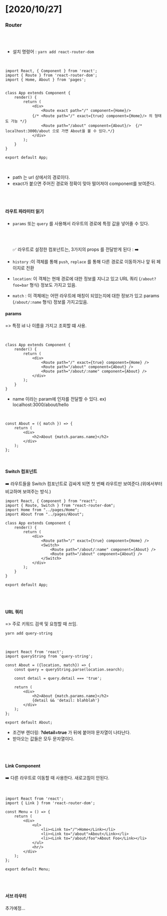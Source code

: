 # [2020/10/27]



### Router

</br></br>

- 설치 명령어 : `yarn add react-router-dom`

</br>

```react
import React, { Component } from 'react';
import { Route } from 'react-router-dom';    
import { Home, About } from 'pages';


class App extends Component {
    render() {
        return (
            <div>
                <Route exact path="/" component={Home}/>
            {/* <Route path="/" exact={true} component={Home}/> 의 형태도 가능 */}
                <Route path="/about" component={About}/>  {/* localhost:3000/about 으로 가면 About을 볼 수 있다.*/}
            </div>
        );
    }
}

export default App;
```

</br>

- path 는 url 상에서의 경로이다. 
- exact가 붙으면 주어진 경로와 정확이 맞아 떨어져야 component를 보여준다. 



</br></br>

#### 라우트 파라미터 읽기

- `params` 또는 `query` 를 사용해서 라우트의 경로에 특정 값을 넣어줄 수 있다. 

  

  </br></br>

  ✅ 라우트로 설정한 컴포넌트는, 3가지의 props 를 전달받게 된다 : :arrow_right:

- `history` :이 객체를 통해 `push`, `replace` 를 통해 다른 경로로 이동하거나 앞 뒤 페이지로 전환

- `location`: 이 객체는 현재 경로에 대한 정보를 지니고 있고 URL 쿼리 (`/about?foo=bar` 형식) 정보도 가지고 있음.

- `match` : 이 객체에는 어떤 라우트에 매칭이 되었는지에 대한 정보가 있고 params (`/about/:name` 형식) 정보를 가지고있음.





#### params

=> 특정 id 나 이름을 가지고 조회할 떄 사용.

</br>

```react
class App extends Component {
    render() {
        return (
            <div>
                <Route path="/" exact={true} component={Home} />
                <Route path="/about" component={About} />
                <Route path="/about/:name" component={About} /> 
            </div>
        );
    }
}
```

- name 이라는 param에 인자를 전달할 수 있다. ex) localhost:3000/about/hello

</br>

```react
const About = ({ match }) => {
    return (
        <div>
            <h2>About {match.params.name}</h2>
        </div>
    );
};
```



</br>

#### Switch 컴포넌트 

:arrow_right: 라우트들을 Switch 컴포넌트로 감싸게 되면 첫 번째 라우트만 보여준다.(위에서부터 비교하며 보여주는 방식.)

```react
import React, { Component } from "react";
import { Route, Switch } from "react-router-dom";
import Home from "../pages/Home";
import About from "../pages/About";

class App extends Component {
    render() {
        return (
            <div>
                <Route path="/" exact={true} component={Home} />
                <Switch>
                    <Route path="/about/:name" component={About} />
                    <Route path="/about" component={About} />
                </Switch>
            </div>
        );
    }
}

export default App;

```







</br></br>

#### URL 쿼리 

=> 주로 키워드 검색 및 요청할 때 쓰임.

`yarn add query-string`

</br>

```react
import React from 'react';
import queryString from 'query-string';

const About = ({location, match}) => {
    const query = queryString.parse(location.search);

    const detail = query.detail === 'true';

    return (
        <div>
            <h2>About {match.params.name}</h2>
            {detail && 'detail: blahblah'}
        </div>
    );
};

export default About;
```

- 조건부 렌더링: **?detail=true** 가 뒤에 붙어야 문자열이 나타난다. 
- 받아오는 값들은 모두 문자열이다. 



</br>

</br>



#### Link Component

:arrow_right: 다른 라우트로 이동할 때 사용한다. 새로고침이 안된다. 

</br>

```react
import React from 'react';
import { Link } from 'react-router-dom';

const Menu = () => {
    return (
        <div>
            <ul>
                <li><Link to="/">Home</Link></li>
                <li><Link to="/about">About</Link></li>
                <li><Link to="/about/foo">About Foo</Link></li>
            </ul>
            <hr/>
        </div>
    );
};

export default Menu;
```





</br></br>

#### 서브 라우터



추가예정...

</br></br>

























